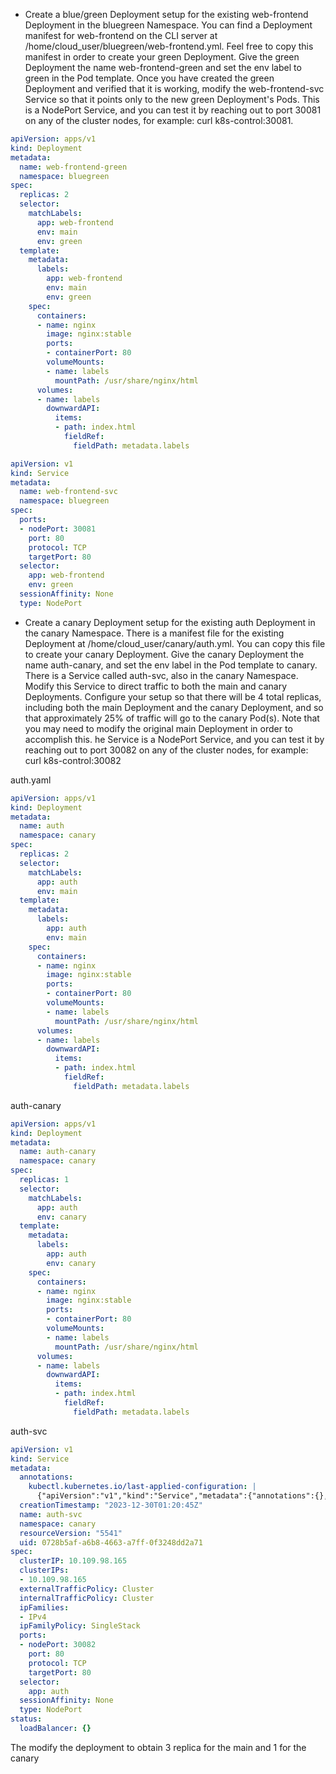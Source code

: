 - Create a blue/green Deployment setup for the existing web-frontend Deployment in the bluegreen Namespace.
You can find a Deployment manifest for web-frontend on the CLI server at /home/cloud_user/bluegreen/web-frontend.yml. Feel free to copy this manifest in order to create your green Deployment.
Give the green Deployment the name web-frontend-green and set the env label to green in the Pod template.
Once you have created the green Deployment and verified that it is working, modify the web-frontend-svc
Service so that it points only to the new green Deployment's Pods. This is a NodePort Service, and you can test it by reaching out to port 30081 on any of the cluster nodes, for example: curl k8s-control:30081.

```yaml
apiVersion: apps/v1
kind: Deployment
metadata:
  name: web-frontend-green
  namespace: bluegreen
spec:
  replicas: 2
  selector:
    matchLabels:
      app: web-frontend
      env: main
      env: green
  template:
    metadata:
      labels:
        app: web-frontend
        env: main
        env: green
    spec:
      containers:
      - name: nginx
        image: nginx:stable
        ports:
        - containerPort: 80
        volumeMounts:
        - name: labels
          mountPath: /usr/share/nginx/html
      volumes:
      - name: labels
        downwardAPI:
          items:
          - path: index.html
            fieldRef:
              fieldPath: metadata.labels
```

```yaml
apiVersion: v1
kind: Service
metadata:
  name: web-frontend-svc
  namespace: bluegreen
spec:
  ports:
  - nodePort: 30081
    port: 80
    protocol: TCP
    targetPort: 80
  selector:
    app: web-frontend
    env: green
  sessionAffinity: None
  type: NodePort
```

- Create a canary Deployment setup for the existing auth Deployment in the canary Namespace.
There is a manifest file for the existing Deployment at /home/cloud_user/canary/auth.yml. You can copy 
this file to create your canary Deployment.
Give the canary Deployment the name auth-canary, and set the env label in the Pod template to canary.
There is a Service called auth-svc, also in the canary Namespace. Modify this Service to direct
traffic to both the main and canary Deployments. Configure your setup so that there will be 4 
total replicas, including both the main Deployment and the canary Deployment, and so that 
approximately 25% of traffic will go to the canary Pod(s). Note that you may need to modify 
the original main Deployment in order to accomplish this.
he Service is a NodePort Service, and you can test it by reaching out to port 30082 on any 
of the cluster nodes, for example: curl k8s-control:30082

auth.yaml
```yaml
apiVersion: apps/v1
kind: Deployment
metadata:
  name: auth
  namespace: canary
spec:
  replicas: 2
  selector:
    matchLabels:
      app: auth
      env: main
  template:
    metadata:
      labels:
        app: auth
        env: main
    spec:
      containers:
      - name: nginx
        image: nginx:stable
        ports:
        - containerPort: 80
        volumeMounts:
        - name: labels
          mountPath: /usr/share/nginx/html
      volumes:
      - name: labels
        downwardAPI:
          items:
          - path: index.html
            fieldRef:
              fieldPath: metadata.labels
 ```
auth-canary

```yaml
apiVersion: apps/v1
kind: Deployment
metadata:
  name: auth-canary
  namespace: canary
spec:
  replicas: 1
  selector:
    matchLabels:
      app: auth
      env: canary
  template:
    metadata:
      labels:
        app: auth
        env: canary
    spec:
      containers:
      - name: nginx
        image: nginx:stable
        ports:
        - containerPort: 80
        volumeMounts:
        - name: labels
          mountPath: /usr/share/nginx/html
      volumes:
      - name: labels
        downwardAPI:
          items:
          - path: index.html
            fieldRef:
              fieldPath: metadata.labels
```

auth-svc

```yaml
apiVersion: v1
kind: Service
metadata:
  annotations:
    kubectl.kubernetes.io/last-applied-configuration: |
      {"apiVersion":"v1","kind":"Service","metadata":{"annotations":{},"name":"auth-svc","namespace":"canary"},"spec":{"ports":[{"nodePort":30082,"port":80,"protocol":"TCP","targetPort":80}],"selector":{"app":"auth","env":"main"},"type":"NodePort"}}
  creationTimestamp: "2023-12-30T01:20:45Z"
  name: auth-svc
  namespace: canary
  resourceVersion: "5541"
  uid: 0728b5af-a6b8-4663-a7ff-0f3248dd2a71
spec:
  clusterIP: 10.109.98.165
  clusterIPs:
  - 10.109.98.165
  externalTrafficPolicy: Cluster
  internalTrafficPolicy: Cluster
  ipFamilies:
  - IPv4
  ipFamilyPolicy: SingleStack
  ports:
  - nodePort: 30082
    port: 80
    protocol: TCP
    targetPort: 80
  selector:
    app: auth
  sessionAffinity: None
  type: NodePort
status:
  loadBalancer: {}
```

The modify the deployment to obtain 3 replica for the main and 1 for the canary
